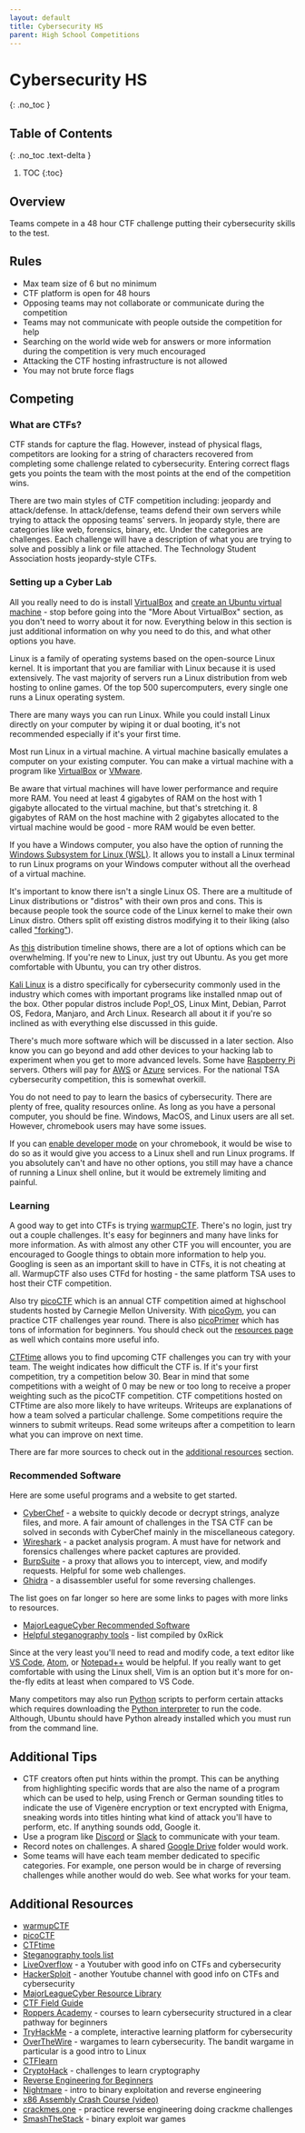 ```yaml
---
layout: default
title: Cybersecurity HS
parent: High School Competitions
---
```


# Cybersecurity HS

{: .no_toc }

## Table of Contents

{: .no_toc .text-delta }

1. TOC
{:toc}

## Overview

Teams compete in a 48 hour CTF challenge putting their cybersecurity skills to the test.

## Rules

- Max team size of 6 but no minimum
- CTF platform is open for 48 hours
- Opposing teams may not collaborate or communicate during the competition
- Teams may not communicate with people outside the competition for help
- Searching on the world wide web for answers or more information during the competition is very much encouraged
- Attacking the CTF hosting infrastructure is not allowed
- You may not brute force flags

## Competing

### What are CTFs?

CTF stands for capture the flag. However, instead of physical flags, competitors are looking for a string of characters recovered from completing some challenge related to cybersecurity. Entering correct flags gets you points the team with the most points at the end of the competition wins.

There are two main styles of CTF competition including: jeopardy and attack/defense. In attack/defense, teams defend their own servers while trying to attack the opposing teams' servers. In jeopardy style, there are categories like web, forensics, binary, etc. Under the categories are challenges. Each challenge will have a description of what you are trying to solve and possibly a link or file attached. The Technology Student Association hosts jeopardy-style CTFs.

### Setting up a Cyber Lab

All you really need to do is install [VirtualBox](https://www.virtualbox.org/) and [create an Ubuntu virtual machine](https://brb.nci.nih.gov/seqtools/installUbuntu.html) - stop before going into the "More About VirtualBox" section, as you don't need to worry about it for now. Everything below in this section is just additional information on why you need to do this, and what other options you have.

Linux is a family of operating systems based on the open-source Linux kernel. It is important that you are familiar with Linux because it is used extensively. The vast majority of servers run a Linux distribution from web hosting to online games. Of the top 500 supercomputers, every single one runs a Linux operating system.

There are many ways you can run Linux. While you could install Linux directly on your computer by wiping it or dual booting, it's not recommended especially if it's your first time.

Most run Linux in a virtual machine. A virtual machine basically emulates a computer on your existing computer. You can make a virtual machine with a program like [VirtualBox](https://www.virtualbox.org/) or [VMware](https://www.vmware.com/).

Be aware that virtual machines will have lower performance and require more RAM. You need at least 4 gigabytes of RAM on the host with 1 gigabyte allocated to the virtual machine, but that's stretching it. 8 gigabytes of RAM on the host machine with 2 gigabytes allocated to the virtual machine would be good - more RAM would be even better.

If you have a Windows computer, you also have the option of running the [Windows Subsystem for Linux (WSL)](https://docs.microsoft.com/en-us/windows/wsl/about). It allows you to install a Linux terminal to run Linux programs on your Windows computer without all the overhead of a virtual machine.

It's important to know there isn't a single Linux OS. There are a multitude of Linux distributions or "distros" with their own pros and cons. This is because people took the source code of the Linux kernel to make their own Linux distro. Others split off existing distros modifying it to their liking (also called ["forking"](https://en.wikipedia.org/wiki/Fork_(software_development))).

As [this](https://upload.wikimedia.org/wikipedia/commons/8/83/Linux_Distribution_Timeline_27_02_21.svg) distribution timeline shows, there are a lot of options which can be overwhelming. If you're new to Linux, just try out Ubuntu. As you get more comfortable with Ubuntu, you can try other distros.

[Kali Linux](https://www.kali.org/) is a distro specifically for cybersecurity commonly used in the industry which comes with important programs like installed nmap out of the box. Other popular distros include Pop!_OS, Linux Mint, Debian, Parrot OS, Fedora, Manjaro, and Arch Linux. Research all about it if you're so inclined as with everything else discussed in this guide.

There's much more software which will be discussed in a later section. Also know you can go beyond and add other devices to your hacking lab to experiment when you get to more advanced levels. Some have [Raspberry Pi](https://www.raspberrypi.org/) servers. Others will pay for [AWS](https://aws.amazon.com/) or [Azure](https://azure.microsoft.com/en-us/) services. For the national TSA cybersecurity competition, this is somewhat overkill.

You do not need to pay to learn the basics of cybersecurity. There are plenty of free, quality resources online. As long as you have a personal computer, you should be fine. Windows, MacOS, and Linux users are all set. However, chromebook users may have some issues.

If you can [enable developer mode](https://www.howtogeek.com/210817/how-to-enable-developer-mode-on-your-chromebook/) on your chromebook, it would be wise to do so as it would give you access to a Linux shell and run Linux programs. If you absolutely can't and have no other options, you still may have a chance of running a Linux shell online, but it would be extremely limiting and painful.

### Learning

A good way to get into CTFs is trying [warmupCTF](https://warmup.ctfd.io/). There's no login, just try out a couple challenges. It's easy for beginners and many have links for more information. As with almost any other CTF you will encounter, you are encouraged to Google things to obtain more information to help you. Googling is seen as an important skill to have in CTFs, it is not cheating at all. WarmupCTF also uses CTFd for hosting - the same platform TSA uses to host their CTF competition.

Also try [picoCTF](https://www.picoctf.org/) which is an annual CTF competition aimed at highschool students hosted by Carnegie Mellon University. With [picoGym](https://play.picoctf.org/practice), you can practice CTF challenges year round. There is also [picoPrimer](https://primer.picoctf.com/) which has tons of information for beginners. You should check out the [resources page](https://picoctf.org/resources) as well which contains more useful info.

[CTFtime](https://ctftime.org/) allows you to find upcoming CTF challenges you can try with your team. The weight indicates how difficult the CTF is. If it's your first competition, try a competition below 30. Bear in mind that some competitions with a weight of 0 may be new or too long to receive a proper weighting such as the picoCTF competition. CTF competitions hosted on CTFtime are also more likely to have writeups. Writeups are explanations of how a team solved a particular challenge. Some competitions require the winners to submit writeups. Read some writeups after a competition to learn what you can improve on next time.

There are far more sources to check out in the [additional resources](#additional-resources) section.

### Recommended Software

Here are some useful programs and a website to get started.

- [CyberChef](https://gchq.github.io/CyberChef/) - a website to quickly decode or decrypt strings, analyze files, and more. A fair amount of challenges in the TSA CTF can be solved in seconds with CyberChef mainly in the miscellaneous category.
- [Wireshark](https://www.wireshark.org/) - a packet analysis program. A must have for network and forensics challenges where packet captures are provided.
- [BurpSuite](https://portswigger.net/) - a proxy that allows you to intercept, view, and modify requests. Helpful for some web challenges.
- [Ghidra](https://ghidra-sre.org/) - a disassembler useful for some reversing challenges.

The list goes on far longer so here are some links to pages with more links to resources.

- [MajorLeagueCyber Recommended Software](https://wiki.majorleaguecyber.org/topics/faq/tools/)
- [Helpful steganography tools](https://0xrick.github.io/lists/stego/) - list compiled by 0xRick

Since at the very least you'll need to read and modify code, a text editor like [VS Code](https://code.visualstudio.com/), [Atom](https://atom.io/), or [Notepad++](https://notepad-plus-plus.org/) would be helpful. If you really want to get comfortable with using the Linux shell, Vim is an option but it's more for on-the-fly edits at least when compared to VS Code.

Many competitors may also run [Python](https://www.python.org/) scripts to perform certain attacks which requires downloading the [Python interpreter](https://www.python.org/downloads/) to run the code. Although, Ubuntu should have Python already installed which you must run from the command line.

## Additional Tips

- CTF creators often put hints within the prompt. This can be anything from highlighting specific words that are also the name of a program which can be used to help, using French or German sounding titles to indicate the use of Vigenère encryption or text encrypted with Enigma, sneaking words into titles hinting what kind of attack you'll have to perform, etc. If anything sounds odd, Google it.
- Use a program like [Discord](https://discord.com/) or [Slack](https://slack.com/) to communicate with your team.
- Record notes on challenges. A shared [Google Drive](https://www.google.com/drive/) folder would work.
- Some teams will have each team member dedicated to specific categories. For example, one person would be in charge of reversing challenges while another would do web. See what works for your team.

## Additional Resources

- [warmupCTF](https://warmup.ctfd.io/)
- [picoCTF](https://picoctf.org/)
- [CTFtime](https://ctftime.org/)
- [Steganography tools list](https://0xrick.github.io/lists/stego/)
- [LiveOverflow](https://liveoverflow.com/) - a Youtuber with good info on CTFs and cybersecurity
- [HackerSploit](https://www.youtube.com/channel/UC0ZTPkdxlAKf-V33tqXwi3Q) - another Youtube channel with good info on CTFs and cybersecurity
- [MajorLeagueCyber Resource Library](https://wiki.majorleaguecyber.org/)
- [CTF Field Guide](https://ctf101.org/)
- [Roppers Academy](https://www.hoppersroppers.org/) - courses to learn cybersecurity structured in a clear pathway for beginners
- [TryHackMe](https://tryhackme.com/) - a complete, interactive learning platform for cybersecurity
- [OverTheWire](https://overthewire.org/wargames/) - wargames to learn cybersecurity. The bandit wargame in particular is a good intro to Linux
- [CTFlearn](https://ctflearn.com/)
- [CryptoHack](https://cryptohack.org/) - challenges to learn cryptography
- [Reverse Engineering for Beginners](https://www.begin.re/)
- [Nightmare](https://guyinatuxedo.github.io/00-intro/index.html) - intro to binary exploitation and reverse engineering
- [x86 Assembly Crash Course (video)](https://youtu.be/75gBFiFtAb8)
- [crackmes.one](https://crackmes.one/) - practice reverse engineering doing crackme challenges
- [SmashTheStack](http://smashthestack.org/wargames.html) - binary exploit war games
